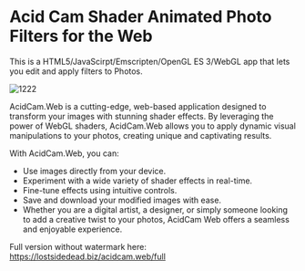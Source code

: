 # Acid Cam Shader Animated Photo Filters for the Web

This is a HTML5/JavaScirpt/Emscripten/OpenGL ES 3/WebGL app that lets you edit and apply filters to Photos.

![1222](https://github.com/user-attachments/assets/b0b11761-4aae-4311-8faa-b365232b0501)


AcidCam.Web is a cutting-edge, web-based application designed to transform your images with stunning shader effects. By leveraging the power of WebGL shaders, AcidCam.Web allows you to apply dynamic visual manipulations to your photos, creating unique and captivating results.

With AcidCam.Web, you can:

* Use images directly from your device.
* Experiment with a wide variety of shader effects in real-time.
* Fine-tune effects using intuitive controls.
* Save and download your modified images with ease.
* Whether you are a digital artist, a designer, or simply someone looking to add a creative twist to your photos, AcidCam Web offers a seamless and enjoyable experience.


Full version without watermark here: https://lostsidedead.biz/acidcam.web/full
